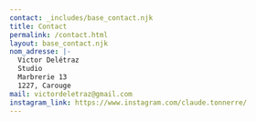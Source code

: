 ```yaml
---
contact: _includes/base_contact.njk
title: Contact
permalink: /contact.html
layout: base_contact.njk
nom_adresse: |-
  Victor Delétraz
  Studio
  Marbrerie 13
  1﻿227, Carouge
mail: victordeletraz@gmail.com
instagram_link: https://www.instagram.com/claude.tonnerre/
---
```

